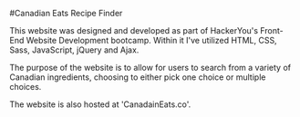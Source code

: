 #Canadian Eats Recipe Finder

This website was designed and developed as part of HackerYou's Front-End Website Development bootcamp. Within it I've utilized HTML, CSS, Sass, JavaScript, jQuery and Ajax. 

The purpose of the website is to allow for users to search from a variety of Canadian ingredients, choosing to either pick one choice or multiple choices.

The website is also hosted at 'CanadainEats.co'.